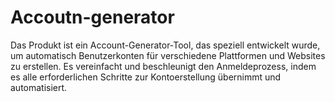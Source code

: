 # Accoutn-generator
 Das Produkt ist ein Account-Generator-Tool, das speziell entwickelt wurde, um automatisch Benutzerkonten für verschiedene Plattformen und Websites zu erstellen. Es vereinfacht und beschleunigt den Anmeldeprozess, indem es alle erforderlichen Schritte zur Kontoerstellung übernimmt und automatisiert.
